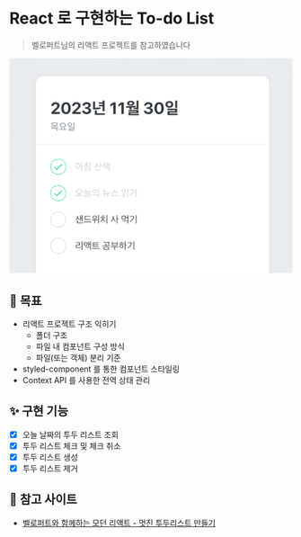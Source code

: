 # React 로 구현하는 To-do List

> 벨로퍼트님의 리액트 프로젝트를 참고하였습니다

![img.png](docs/img.png)

## 🚀 목표
- 리액트 프로젝트 구조 익히기
  - 폴더 구조
  - 파일 내 컴포넌트 구성 방식
  - 파일(또는 객체) 분리 기준
- styled-component 를 통한 컴포넌트 스타일링
- Context API 를 사용한 전역 상태 관리

## ✨ 구현 기능
- [x] 오늘 날짜의 투두 리스트 조회
- [x] 투두 리스트 체크 및 체크 취소
- [x] 투두 리스트 생성
- [x] 투두 리스트 제거

## 📑 참고 사이트
- [벨로퍼트와 함께하는 모던 리액트 - 멋진 투두리스트 만들기](https://react.vlpt.us/mashup-todolist/)
